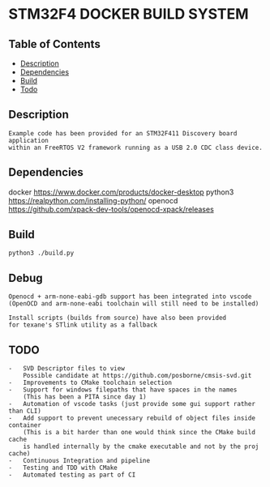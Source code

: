 # STM32F4 DOCKER BUILD SYSTEM

## Table of Contents
- [Description](#description)
- [Dependencies](#dependencies)
- [Build](#build)
- [Todo](#todo)

## Description

    Example code has been provided for an STM32F411 Discovery board application 
    within an FreeRTOS V2 framework running as a USB 2.0 CDC class device.

## Dependencies

docker https://www.docker.com/products/docker-desktop
python3 https://realpython.com/installing-python/
openocd https://github.com/xpack-dev-tools/openocd-xpack/releases

## Build

    python3 ./build.py

## Debug

    Openocd + arm-none-eabi-gdb support has been integrated into vscode
    (OpenOCD and arm-none-eabi toolchain will still need to be installed)

    Install scripts (builds from source) have also been provided
    for texane's STlink utility as a fallback

## TODO

    -   SVD Descriptor files to view 
        Possible candidate at https://github.com/posborne/cmsis-svd.git 
    -   Improvements to CMake toolchain selection
    -   Support for windows filepaths that have spaces in the names
        (This has been a PITA since day 1)
    -   Automation of vscode tasks (just provide some gui support rather than CLI)
    -   Add support to prevent unecessary rebuild of object files inside container
        (This is a bit harder than one would think since the CMake build cache
        is handled internally by the cmake executable and not by the proj cache)
    -   Continuous Integration and pipeline
    -   Testing and TDD with CMake
    -   Automated testing as part of CI

